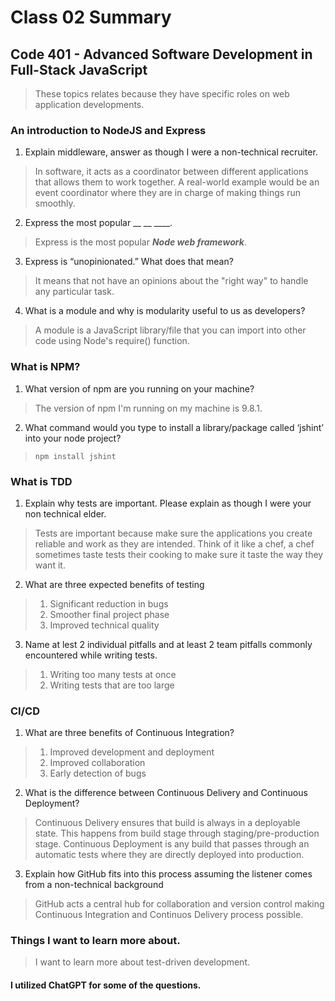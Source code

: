 # Class 02 Summary
## Code 401 - Advanced Software Development in Full-Stack JavaScript

> These topics relates because they have specific roles on web application developments.

### An introduction to NodeJS and Express
1. Explain middleware, answer as though I were a non-technical recruiter.
> In software, it acts as a coordinator between different applications that allows them to work together. A real-world example would be an event coordinator where they are in charge of making things run smoothly.
2. Express the most popular __ __ ____.
> Express is the most popular ***Node web framework***.
3. Express is “unopinionated.” What does that mean?
> It means that not have an opinions about the "right way" to handle any particular task.
4. What is a module and why is modularity useful to us as developers?
> A module is a JavaScript library/file that you can import into other code using Node's require() function.

### What is NPM?
1. What version of npm are you running on your machine?
> The version of npm I'm running on my machine is 9.8.1.
2. What command would you type to install a library/package called ‘jshint’ into your node project?
> `npm install jshint`

### What is TDD
1. Explain why tests are important. Please explain as though I were your non technical elder.
> Tests are important because make sure the applications you create reliable and work as they are intended. Think of it like a chef, a chef sometimes taste tests their cooking to make sure it taste the way they want it.
2. What are three expected benefits of testing
> 1. Significant reduction in bugs
> 2. Smoother final project phase
> 3. Improved technical quality
3. Name at lest 2 individual pitfalls and at least 2 team pitfalls commonly encountered while writing tests.
> 1. Writing too many tests at once
> 2. Writing tests that are too large

### CI/CD
1. What are three benefits of Continuous Integration?
> 1. Improved development and deployment
> 2. Improved collaboration
> 3. Early detection of bugs
2. What is the difference between Continuous Delivery and Continuous Deployment?
> Continuous Delivery ensures that build is always in a deployable state. This happens from build stage through staging/pre-production stage. Continuous Deployment is any build that passes through an automatic tests where they are directly deployed into production.
3. Explain how GitHub fits into this process assuming the listener comes from a non-technical background
> GitHub acts a central hub for collaboration and version control making Continuous Integration and Continuos Delivery process possible.

### Things I want to learn more about.
> I want to learn more about test-driven development.

#### I utilized ChatGPT for some of the questions.
